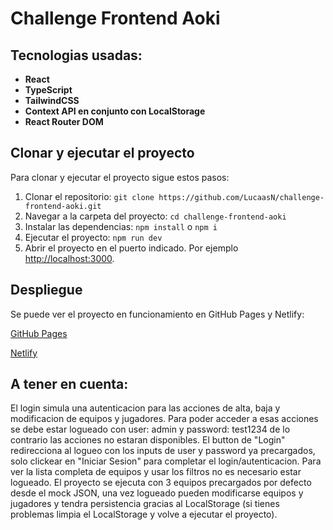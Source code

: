 # Challenge Frontend Aoki

## Tecnologias usadas:

- **React**
- **TypeScript**
- **TailwindCSS**
- **Context API en conjunto con LocalStorage**
- **React Router DOM**


## Clonar y ejecutar el proyecto

Para clonar y ejecutar el proyecto sigue estos pasos:

1. Clonar el repositorio:
   `git clone https://github.com/LucaasN/challenge-frontend-aoki.git`
2. Navegar a la carpeta del proyecto:
   `cd challenge-frontend-aoki`
3. Instalar las dependencias:
   `npm install` o `npm i`
6. Ejecutar el proyecto:
   `npm run dev`
8. Abrir el proyecto en el puerto indicado. Por ejemplo [http://localhost:3000](http://localhost:5173/).


## Despliegue
Se puede ver el proyecto en funcionamiento en GitHub Pages y Netlify:

[GitHub Pages](https://lucaasn.github.io/challenge-frontend-aoki/)

[Netlify](https://challenge-frontend-aoki.netlify.app/)

## A tener en cuenta:
El login simula una autenticacion para las acciones de alta, baja y modificacion de equipos y jugadores. Para poder acceder a esas acciones se debe estar logueado con user: admin y password: test1234 de lo contrario las acciones no estaran disponibles. El button de "Login" redirecciona al logueo con los inputs de user y password ya precargados, solo clickear en "Iniciar Sesion" para completar el login/autenticacion. Para ver la lista completa de equipos y usar los filtros no es necesario estar logueado. El proyecto se ejecuta con 3 equipos precargados por defecto desde el mock JSON, una vez logueado pueden modificarse equipos y jugadores y tendra persistencia gracias al LocalStorage (si tienes problemas limpia el LocalStorage y volve a ejecutar el proyecto).

